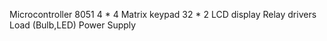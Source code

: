 Microcontroller 8051
4 * 4 Matrix keypad
32 * 2 LCD display
Relay drivers
Load (Bulb,LED)
Power Supply
